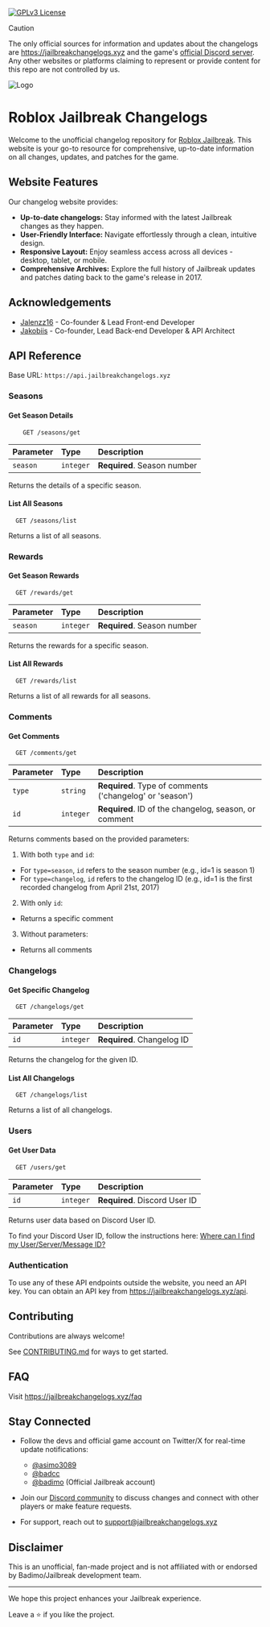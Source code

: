 [![GPLv3 License](https://img.shields.io/badge/License-GPL%20v3-yellow.svg)](./LICENSE)

> [!CAUTION]
> The only official sources for information and updates about the changelogs are https://jailbreakchangelogs.xyz and the game's [official Discord server](https://discord.gg/jailbreak). Any other websites or platforms claiming to represent or provide content for this repo are not controlled by us.

![Logo](https://res.cloudinary.com/dsvlphknq/image/upload/v1727392622/logos/changelogs.png)

# Roblox Jailbreak Changelogs

Welcome to the unofficial changelog repository for [Roblox Jailbreak](https://www.roblox.com/games/606849621/Jailbreak). This website is your go-to resource for comprehensive, up-to-date information on all changes, updates, and patches for the game.

## Website Features

Our changelog website provides:

- **Up-to-date changelogs:** Stay informed with the latest Jailbreak changes as they happen.
- **User-Friendly Interface:** Navigate effortlessly through a clean, intuitive design.
- **Responsive Layout:** Enjoy seamless access across all devices - desktop, tablet, or mobile.
- **Comprehensive Archives:** Explore the full history of Jailbreak updates and patches dating back to the game's release in 2017.

## Acknowledgements

- [Jalenzz16](https://github.com/Jalenzzz) - Co-founder & Lead Front-end Developer
- [Jakobiis](https://github.com/v3kmmw/) - Co-founder, Lead Back-end Developer & API Architect

## API Reference

Base URL: `https://api.jailbreakchangelogs.xyz`

### Seasons

#### Get Season Details

```http
    GET /seasons/get

```

| Parameter | Type      | Description                 |
| :-------- | :-------- | :-------------------------- |
| `season`  | `integer` | **Required**. Season number |

Returns the details of a specific season.

#### List All Seasons

```http
  GET /seasons/list
```

Returns a list of all seasons.

### Rewards

#### Get Season Rewards

```http
  GET /rewards/get
```

| Parameter | Type      | Description                 |
| :-------- | :-------- | :-------------------------- |
| `season`  | `integer` | **Required**. Season number |

Returns the rewards for a specific season.

#### List All Rewards

```http
  GET /rewards/list
```

Returns a list of all rewards for all seasons.

### Comments

#### Get Comments

```http
  GET /comments/get
```

| Parameter | Type      | Description                                              |
| :-------- | :-------- | :------------------------------------------------------- |
| `type`    | `string`  | **Required**. Type of comments ('changelog' or 'season') |
| `id`      | `integer` | **Required**. ID of the changelog, season, or comment    |

Returns comments based on the provided parameters:

1. With both `type` and `id`:

- For `type=season`, `id` refers to the season number (e.g., id=1 is season 1)
- For `type=changelog`, `id` refers to the changelog ID (e.g., id=1 is the first recorded changelog from April 21st, 2017)

2. With only `id`:

- Returns a specific comment

3. Without parameters:

- Returns all comments

### Changelogs

#### Get Specific Changelog

```http
  GET /changelogs/get
```

| Parameter | Type      | Description                |
| :-------- | :-------- | :------------------------- |
| `id`      | `integer` | **Required**. Changelog ID |

Returns the changelog for the given ID.

#### List All Changelogs

```http
  GET /changelogs/list
```

Returns a list of all changelogs.

### Users

#### Get User Data

```http
  GET /users/get
```

| Parameter | Type      | Description                   |
| :-------- | :-------- | :---------------------------- |
| `id`      | `integer` | **Required**. Discord User ID |

Returns user data based on Discord User ID.

To find your Discord User ID, follow the instructions here: [Where can I find my User/Server/Message ID?](https://support.discord.com/hc/en-us/articles/206346498-Where-can-I-find-my-User-Server-Message-ID)

### Authentication

To use any of these API endpoints outside the website, you need an API key. You can obtain an API key from https://jailbreakchangelogs.xyz/api.

## Contributing

Contributions are always welcome!

See [CONTRIBUTING.md](./CONTRIBUTING.md) for ways to get started.

## FAQ

Visit https://jailbreakchangelogs.xyz/faq

## Stay Connected

- Follow the devs and official game account on Twitter/X for real-time update notifications:

  - [@asimo3089](https://x.com/asimo3089)
  - [@badcc](https://x.com/badccvoid)
  - [@badimo](https://x.com/badimo) (Official Jailbreak account)

- Join our [Discord community](https://discord.com/invite/tWbDg7MbUU) to discuss changes and connect with other players or make feature requests.
- For support, reach out to [support@jailbreakchangelogs.xyz](mailto:support@jailbreakchangelogs.xyz)

## Disclaimer

This is an unofficial, fan-made project and is not affiliated with or endorsed by Badimo/Jailbreak development team.

---

We hope this project enhances your Jailbreak experience.

Leave a ⭐ if you like the project.
